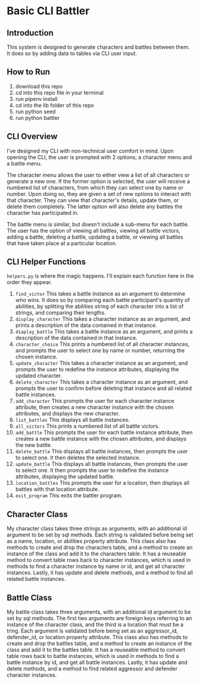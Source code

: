 # Basic CLI Battler


## Introduction

This system is designed to generate characters and battles between them. It does so by adding data to tables via CLI user input.


## How to Run

1. download this repo
2. cd into this repo file in your terminal
3. run pipenv install
4. cd into the lib folder of this repo
5. run python seed
6. run python battler


## CLI Overview

I've designed my CLI with non-technical user comfort in mind. Upon opening the CLI, the user is prompted with 2 options; a character menu and a battle menu.

The character menu allows the user to either view a list of all characters or generate a new one. If the former option is selected, the user will receive a numbered list of characters, from which they can select one by name or number. Upon doing so, they are given a set of new options to interact with that character. They can view that character's details, update them, or delete them completely. The latter option will also delete any battles the character has participated in.

The battle menu is similar, but doesn't include a sub-menu for each battle. The user has the option of viewing all battles, viewing all battle victors, adding a battle, deleting a battle, updating a battle, or viewing all battles that have taken place at a particular location.


## CLI Helper Functions

`helpers.py` is where the magic happens. I'll explain each function here in the order they appear.

1. `find_victor` This takes a battle instance as an argument to determine who wins. It does so by comparing each battle participant's quantity of abilities, by splitting the abilities string of each character into a list of strings, and comparing their lengths.
2. `display_character` This takes a character instance as an argument, and prints a description of the data contained in that instance.
3. `diaplay_battle` This takes a battle instance as an argument, and prints a description of the data contained in that instance.
4. `character_choice` This prints a numbered list of all character instances, and prompts the user to select one by name or number, returning the chosen instance.
5. `update_character` This takes a character instance as an argument, and prompts the user to redefine the instance attributes, displaying the updated character.
6. `delete_character` This takes a character instance as an argument, and prompts the user to confirm before deleting that instance and all related battle instances.
7. `add_character` This prompts the user for each character instance attribute, then creates a new character instance with the chosen attributes, and displays the new character.
8. `list_battles` This displays all battle instances.
9. `all_victors` This prints a numbered list of all battle victors.
10. `add_battle` This prompts the user for each battle instance attribute, then creates a new battle instance with the chosen attributes, and displays the new battle.
11. `delete_battle` This displays all battle instances, then prompts the user to select one. It then deletes the selected instance.
12. `update_battle` This displays all battle instances, then prompts the user to select one. It then prompts the user to redefine the instance attributes, displaying the updated battle.
13. `location_battles` This prompts the user for a location, then displays all battles with that location attribute.
14. `exit_program` This exits the battler program.


## Character Class

My character class takes three strings as arguments, with an additional id argument to be set by sql methods. Each string is validated before being set as a name, location, or abilities property attribute. This class also has methods to create and drop the characters table, and a method to create an instance of the class and add it to the characters table. It has a reuseable method to convert table rows back to character instances, which is used in methods to find a character instance by name or id, and get all character instances. Lastly, it has update and delete methods, and a method to find all related battle instances. 


## Battle Class

My battle class takes three arguments, with an additional id argument to be set by sql methods. The first two arguments are foreign keys referring to an instance of the character class, and the third is a location that must be a tring. Each argument is validated before being set as an aggressor_id, defender_id, or location property attribute. This class also has methods to create and drop the battles table, and a method to create an instance of the class and add it to the battles table. It has a reuseable method to convert table rows back to battle instances, which is used in methods to find a battle instance by id, and get all battle instances. Lastly, it has update and delete methods, and a method to find related aggressor and defender character instances. 
